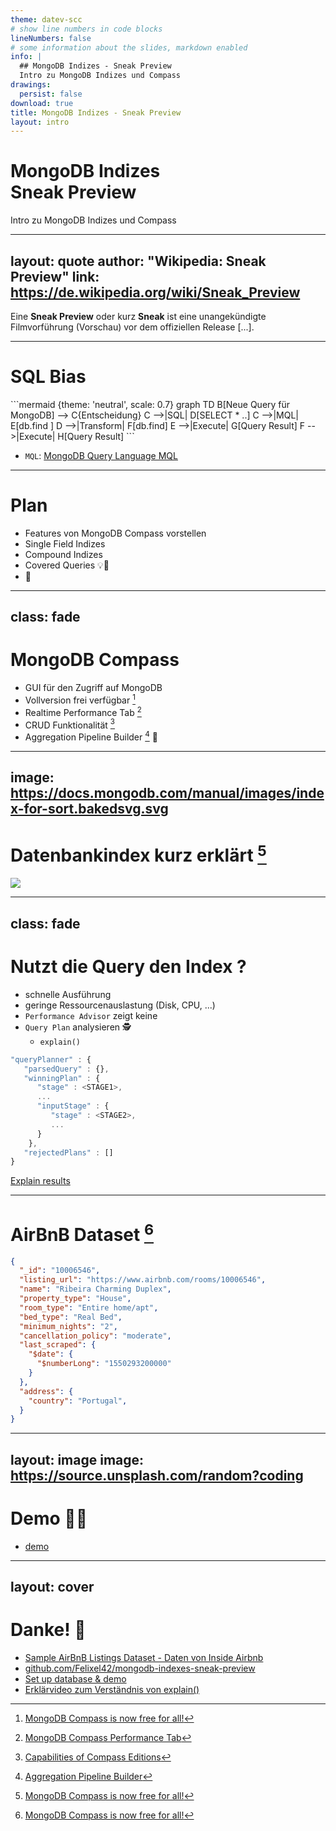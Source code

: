 ```yaml
---
theme: datev-scc
# show line numbers in code blocks
lineNumbers: false
# some information about the slides, markdown enabled
info: |
  ## MongoDB Indizes - Sneak Preview
  Intro zu MongoDB Indizes und Compass
drawings:
  persist: false
download: true
title: MongoDB Indizes - Sneak Preview
layout: intro
---
```


# MongoDB Indizes <br> Sneak Preview

Intro zu MongoDB Indizes und Compass

---
layout: quote
author: "Wikipedia: Sneak Preview"
link: https://de.wikipedia.org/wiki/Sneak_Preview
---

Eine **Sneak Preview** oder kurz **Sneak** ist eine unangekündigte Filmvorführung (Vorschau) vor dem offiziellen Release [...]. 

<style>
p {
  @apply font-light;
}
</style>
---

# SQL Bias

<div grid="~ cols-2 gap-2">

<v-click>
```mermaid {theme: 'neutral', scale: 0.7}
graph TD
B[Neue Query für MongoDB] --> C{Entscheidung}
C -->|SQL| D[SELECT * ..]
C -->|MQL| E[db.find ]
D -->|Transform| F[db.find]
E -->|Execute| G[Query Result]
F -->|Execute| H[Query Result]
```
</v-click>

<flat-color-icons-google v-click class="absolute bottom-43 left-13"/>
<emojione-loudly-crying-face v-click class="absolute bottom-8 left-27"/>
<fluent-document-error-24-regular v-after class="absolute bottom-8 left-20 bg-orange-400"/>


<v-click>

- `MQL`: [MongoDB Query Language MQL](https://www.mongodb.com/basics/examples)

</v-click>

</div>

<style>
    h1 {
    @apply !text-2xl;
  }
</style>

---

# Plan

- Features von MongoDB Compass vorstellen
- Single Field Indizes
- Compound Indizes
- Covered Queries 💡🚀 <twemoji-magic-wand class="animate-ping"/>
- 🎁 

---
class: fade
---

# MongoDB Compass <simple-icons-mongodb/>

<v-clicks >

- GUI für den Zugriff auf MongoDB
- Vollversion frei verfügbar [^1]
- Realtime Performance Tab [^2] <dashicons-performance/>
- CRUD Funktionalität [^3]
- Aggregation Pipeline Builder [^4] 💪

</v-clicks>

[^1]: [MongoDB Compass is now free for all!](https://www.mongodb.com/blog/post/compass-now-free-for-all)
[^2]: [MongoDB Compass Performance Tab](https://docs.mongodb.com/compass/current/performance/)
[^3]: [Capabilities of Compass Editions](https://docs.mongodb.com/compass/current/editions/)
[^4]: [Aggregation Pipeline Builder](https://docs.mongodb.com/compass/current/aggregation-pipeline-builder/)

<style>
  h1 {
    @apply !text-2xl;
  }
  .footnotes-sep {
    @apply mt-40 opacity-10;
  }
  .footnotes {
    @apply text-sm opacity-75;
  }
  .footnote-backref {
    display: none;
  }
</style>
---
image: https://docs.mongodb.com/manual/images/index-for-sort.bakedsvg.svg
---

# Datenbankindex kurz erklärt [^1]

<img
  class="absolute w-200 bg-white"
  src="https://docs.mongodb.com/manual/images/index-for-sort.bakedsvg.svg"
/>

[^1]: ["index-for-sort" - MongoDB Documentation](https://docs.mongodb.com/manual/indexes/), [License: CC BY 3.0](https://www.mongodb.com/community/licensing)

<style>
  h1 {
    @apply !text-2xl;
  }
  .footnotes-sep {
    @apply mt-105 opacity-10;
  }
  .footnotes {
    @apply text-sm opacity-75;
  }
  .footnote-backref {
    display: none;
  }
</style>

---
class: fade
---

# Nutzt die Query den Index ? 

<v-clicks>

- schnelle Ausführung
- geringe Ressourcenauslastung (Disk, CPU, ...)
- `Performance Advisor` zeigt keine <noto-warning/>
- `Query Plan` analysieren 🕵️
  - `explain()` 

</v-clicks>

<v-click>

```js
"queryPlanner" : {
   "parsedQuery" : {},
   "winningPlan" : {
      "stage" : <STAGE1>,
      ...
      "inputStage" : {
         "stage" : <STAGE2>,
         ...
      }
    },
   "rejectedPlans" : []
}
```

[Explain results](https://docs.mongodb.com/manual/reference/explain-results/)

</v-click>


[^1]: ["index-for-sort" - MongoDB Documentation](https://docs.mongodb.com/manual/indexes/), [License: CC BY 3.0](https://www.mongodb.com/community/licensing)

<style>
  h1 {
    @apply !text-1xl;
  }
  .footnotes-sep {
    @apply mt-105 opacity-10;
  }
  .footnotes {
    @apply text-sm opacity-75;
  }
  .footnote-backref {
    display: none;
  }
</style>
---

# AirBnB Dataset [^1]

```json {2|3-9|10-14|all}
{
  "_id": "10006546",
  "listing_url": "https://www.airbnb.com/rooms/10006546",
  "name": "Ribeira Charming Duplex",
  "property_type": "House",
  "room_type": "Entire home/apt",
  "bed_type": "Real Bed",
  "minimum_nights": "2",
  "cancellation_policy": "moderate",
  "last_scraped": {
    "$date": {
      "$numberLong": "1550293200000"
    }
  },
  "address": {
    "country": "Portugal",
  }
}
```

[^1]: [Sample AirBnB Listings Dataset - Daten von Inside Airbnb](https://docs.atlas.mongodb.com/sample-data/sample-airbnb/)


<style>
  h1 {
    @apply !text-2xl;
  }
  .footnotes-sep {
    @apply mt-20 opacity-10;
  }
  .footnotes {
    @apply text-sm opacity-75;
  }
  .footnote-backref {
    display: none;
  }
</style>

---
layout: image
image: https://source.unsplash.com/random?coding
---

# Demo 👩‍💻

- <carbon-logo-github /> [demo](https://github.com/Felixel42/mongodb-indexes-sneak-preview/blob/main/demo/README.md)

<style>
  h1 {
    @apply text-shadow-xl;
  }
</style>

---
layout: cover
---

# Danke! 🚀

- <carbon-link /> [Sample AirBnB Listings Dataset - Daten von Inside Airbnb](https://docs.atlas.mongodb.com/sample-data/sample-airbnb/)
- <carbon-logo-github /> [github.com/Felixel42/mongodb-indexes-sneak-preview](https://github.com/Felixel42/mongodb-indexes-sneak-preview)
- <carbon-logo-github /> [Set up database & demo](https://github.com/Felixel42/mongodb-indexes-sneak-preview/blob/main/demo/README.md)
- <carbon-link /> [Erklärvideo zum Verständnis von explain()](https://www.mongodb.com/presentations/tips-and-tricks-for-query-performance-let-us-explain-them) <vscode-icons-file-type-mongo/> 
